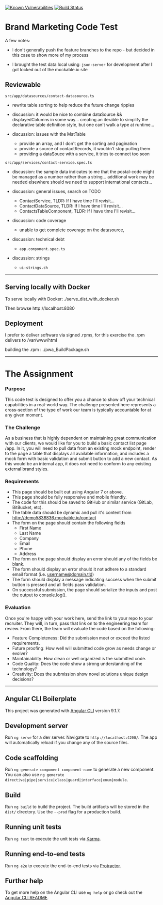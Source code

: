[![Known Vulnerabilities](https://snyk.io/test/github/ajoslin103/brand-marketing/badge.svg?targetFile=package.json)](https://snyk.io/test/github/ajoslin103/brand-marketing?targetFile=package.json)
[![Build Status](https://travis-ci.org/ajoslin103/brand-marketing.png?branch=develop)](https://travis-ci.org/ajoslin103/brand-marketing)

# Brand Marketing Code Test

A few notes:

- I don't generally push the feature branches to the repo - but decided in this case to show more of my process

- I brought the test data local using: `json-server` for development after I got locked out of the mockable.io site

## Reviewable

`src/app/datasources/contact-datasource.ts`

- rewrite table sorting to help reduce the future change ripples

- discussion: it would be nice to combine dataSource && displayedColumns in some way... creating an iterable to simplify the declarative table definition style, but one can't walk a type at runtime...

- discussion: issues with the MatTable

  - provide an array, and I don't get the sorting and pagination
  - provide a source of contactRecords, it wouldn't stop pulling them
  - providing a dataSouce with a service, it tries to connect too soon

`src/app/services/contact-service.spec.ts`

- discussion: the sample data indicates to me that the postal-code might be managed as a number rather than a string... additional work may be needed elsewhere should we need to support international contacts...

- discussion: general issues, search on TODO

  - ContactService, TLDR: If I have time I'll revisit...
  - ContactDataSource, TLDR: If I have time I'll revisit...
  - ContactsTableComponent, TLDR: If I have time I'll revisit...

- discussion: code coverage

  - unable to get complete coverage on the datasource, 

- discussion: technical debt

  - `app.component.spec.ts`

- discussion: strings

  - `ui-strings.sh`

---

## Serving locally with Docker

To serve locally with Docker: ./serve_dist_with_docker.sh

Then browse http://localhost:8080

## Deployment

I prefer to deliver software via signed .rpms, for this exercise the .rpm delivers to /var/www/html 

building the .rpm : ./pwa_BuildPackage.sh 

---

# The Assignment

### Purpose

This code test is designed to offer you a chance to show off your technical capabilities in a real-world way. The challenge presented here represents a cross-section of the type of work our team is typically accountable for at any given moment.

### The Challenge

As a business that is highly dependent on maintaining great communication with our clients, we would like for you to build a basic contact list page /app. In it, you will need to pull data from an existing mock endpoint, render to the page a table that displays all available information, and
includes a mock form with basic validation and submit button to add a new contact. As this would be an internal app, it does not need to conform to any existing external brand styles.

### Requirements

- This page should be built out using Angular 7 or above.
- This page should be fully responsive and mobile friendly.
- The code for this should be saved to GitHub or similar service (GitLab, BitBucket, etc).
- The table data should be dynamic and pull it's content from http://demo5838836.mockable.io/contact
- The form on the page should contain the following fields
  - First Name
  - Last Name
  - Company
  - Email
  - Phone
  - Address
- The form on the page should display an error should any of the fields be blank.
- The form should display an error should it not adhere to a standard email format (i.e. username@domain.tld)
- The form should display a message indicating success when the submit button is pressed and all fields pass validation.
- On successful submission, the page should serialize the inputs and post the output to console.log().

### Evaluation

Once you're happy with your work here, send the link to your repo to your recruiter. They will, in turn, pass that link on to the engineering team for review. From there, the team will evaluate the code based on the following:

- Feature Completeness: Did the submission meet or exceed the listed requirements.
- Future proofing: How well will submitted code grow as needs change or evolve?
- Maintainability: How clean or well organized is the submitted code.
- Code Quality: Does the code show a strong understanding of the technology?
- Creativity: Does the submission show novel solutions unique design decisions?


---

## Angular CLI Boilerplate

This project was generated with [Angular CLI](https://github.com/angular/angular-cli) version 9.1.7.

## Development server

Run `ng serve` for a dev server. Navigate to `http://localhost:4200/`. The app will automatically reload if you change any of the source files.

## Code scaffolding

Run `ng generate component component-name` to generate a new component. You can also use `ng generate directive|pipe|service|class|guard|interface|enum|module`.

## Build

Run `ng build` to build the project. The build artifacts will be stored in the `dist/` directory. Use the `--prod` flag for a production build.

## Running unit tests

Run `ng test` to execute the unit tests via [Karma](https://karma-runner.github.io).

## Running end-to-end tests

Run `ng e2e` to execute the end-to-end tests via [Protractor](http://www.protractortest.org/).

## Further help

To get more help on the Angular CLI use `ng help` or go check out the [Angular CLI README](https://github.com/angular/angular-cli/blob/master/README.md).
